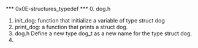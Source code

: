 *** 0x0E-structures_typedef ***
0. dog.h

1. init_dog:
	function that initialize a variable of type struct dog
2. print_dog:
	a function that prints a struct dog.
3. dog.h
	Define a new type dog_t as a new name for the type struct dog.
4. 
